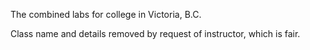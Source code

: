 The combined labs for college in Victoria, B.C.

Class name and details removed by request of instructor, which is fair.
